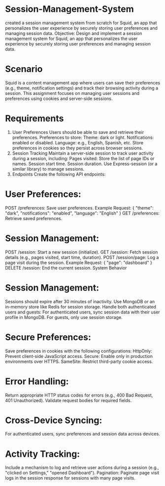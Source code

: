 # Session-Management-System
created  a session management system from scratch for Squid, an app that personalizes the user experience by securely storing user preferences and managing session data.
Objective:
Design and implement a session management system for Squid, an app that personalizes the user experience by securely storing user preferences and managing session data.

# Scenario
Squid is a content management app where users can save their preferences (e.g., theme, notification settings) and track their browsing activity during a session. This assignment focuses on managing user sessions and preferences using cookies and server-side sessions.

# Requirements
1. User Preferences
Users should be able to save and retrieve their preferences.
Preferences to store:
Theme: dark or light.
Notifications: enabled or disabled.
Language: e.g., English, Spanish, etc.
Store preferences in cookies so they persist across browser sessions.
2. Session Tracking
Maintain a server-side session to track user activity during a session, including:
Pages visited: Store the list of page IDs or names.
Session start time.
Session duration.
Use Express-session (or a similar library) to manage sessions.
3. Endpoints
Create the following API endpoints:
# User Preferences:
POST /preferences: Save user preferences.
Example Request: { "theme": "dark", "notifications": "enabled", "language": "English" }
GET /preferences: Retrieve saved preferences.
# Session Management:
POST /session: Start a new session (initialize).
GET /session: Fetch session details (e.g., pages visited, start time, duration).
POST /session/page: Log a page visit during the session.
Example Request: { "page": "dashboard" }
DELETE /session: End the current session.
System Behavior
# Session Management:
Sessions should expire after 30 minutes of inactivity.
Use MongoDB or an in-memory store like Redis for session storage.
Handle both authenticated users and guests:
For authenticated users, sync session data with their user profile in MongoDB.
For guests, only use session storage.
# Secure Preferences:
Save preferences in cookies with the following configurations:
HttpOnly: Prevent client-side JavaScript access.
Secure: Enable only in production environments over HTTPS.
SameSite: Restrict third-party cookie access.
# Error Handling:
Return appropriate HTTP status codes for errors (e.g., 400 Bad Request, 401 Unauthorized).
Validate request bodies for required fields.

# Cross-Device Syncing:
For authenticated users, sync preferences and session data across devices.
# Activity Tracking:
Include a mechanism to log and retrieve user actions during a session (e.g., "clicked on Settings," "opened Dashboard").
Pagination: Paginate page visit logs in the session response for sessions with many page visits.
